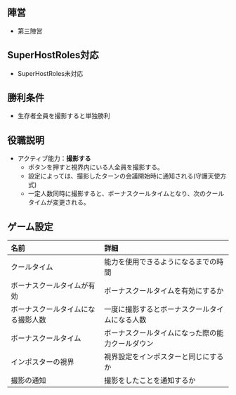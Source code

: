 ## 陣営
- 第三陣営

## SuperHostRoles対応
- SuperHostRoles未対応

## 勝利条件
- 生存者全員を撮影すると単独勝利

## 役職説明
- アクティブ能力：**撮影する**
  - ボタンを押すと視界内にいる人全員を撮影する。
  - 設定によっては、撮影したターンの会議開始時に通知される(守護天使方式)
  - 一定人数同時に撮影すると、ボーナスクールタイムとなり、次のクールタイムが変更される。

## ゲーム設定
| 名前 | 詳細 |
| :-- | :-- |
| クールタイム | 能力を使用できるようになるまでの時間 |
| ボーナスクールタイムが有効 | ボーナスクールタイムを有効にするか |
| ボーナスクールタイムになる撮影人数 | 一度に撮影するとボーナスクールタイムになる人数 |
| ボーナスクールタイム | ボーナスクールタイムになった際の能力クールダウン |
| インポスターの視界 | 視界設定をインポスターと同じにするか |
| 撮影の通知 | 撮影をしたことを通知するか |